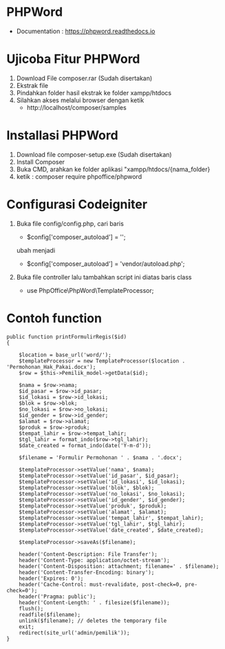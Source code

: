 # PHPWord
   - Documentation : https://phpword.readthedocs.io
   
# Ujicoba Fitur PHPWord
1. Download File composer.rar (Sudah disertakan)
2. Ekstrak file
3. Pindahkan folder hasil ekstrak ke folder xampp/htdocs
4. Silahkan akses melalui browser dengan ketik
   - http://localhost/composer/samples

# Installasi PHPWord
1. Download file composer-setup.exe (Sudah disertakan)
2. Install Composer
3. Buka CMD, arahkan ke folder aplikasi "xampp/htdocs/{nama_folder}
4. ketik : composer require phpoffice/phpword

# Configurasi Codeigniter
1. Buka file config/config.php, cari baris
   - $config['composer_autoload'] = '';
   
   ubah menjadi
   - $config['composer_autoload'] = 'vendor/autoload.php';
2. Buka file controller lalu tambahkan script ini diatas baris class
   - use PhpOffice\PhpWord\TemplateProcessor;

# Contoh function
    
    public function printFormulirRegis($id)
    {
    
        $location = base_url('word/');
        $templateProcessor = new TemplateProcessor($location . 'Permohonan_Hak_Pakai.docx');
        $row = $this->Pemilik_model->getData($id);
        
        $nama = $row->nama;
        $id_pasar = $row->id_pasar;
        $id_lokasi = $row->id_lokasi;
        $blok = $row->blok;
        $no_lokasi = $row->no_lokasi;
        $id_gender = $row->id_gender;
        $alamat = $row->alamat;
        $produk = $row->produk;
        $tempat_lahir = $row->tempat_lahir;
        $tgl_lahir = format_indo($row->tgl_lahir);
        $date_created = format_indo(date('Y-m-d'));

        $filename = 'Formulir Permohonan ' . $nama . '.docx';

        $templateProcessor->setValue('nama', $nama);
        $templateProcessor->setValue('id_pasar', $id_pasar);
        $templateProcessor->setValue('id_lokasi', $id_lokasi);
        $templateProcessor->setValue('blok', $blok);
        $templateProcessor->setValue('no_lokasi', $no_lokasi);
        $templateProcessor->setValue('id_gender', $id_gender);
        $templateProcessor->setValue('produk', $produk);
        $templateProcessor->setValue('alamat', $alamat);
        $templateProcessor->setValue('tempat_lahir', $tempat_lahir);
        $templateProcessor->setValue('tgl_lahir', $tgl_lahir);
        $templateProcessor->setValue('date_created', $date_created);
        
        $templateProcessor->saveAs($filename);
        
        header('Content-Description: File Transfer');
        header('Content-Type: application/octet-stream');
        header('Content-Disposition: attachment; filename=' . $filename);
        header('Content-Transfer-Encoding: binary');
        header('Expires: 0');
        header('Cache-Control: must-revalidate, post-check=0, pre-check=0');
        header('Pragma: public');
        header('Content-Length: ' . filesize($filename));
        flush();
        readfile($filename);
        unlink($filename); // deletes the temporary file
        exit;
        redirect(site_url('admin/pemilik'));
    }
